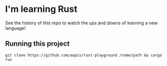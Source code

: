 # I'm learning Rust

See the history of this repo to watch the ups and downs of learning a new language!

## Running this project

```git clone https://github.com/aapis/rust-playground /some/path && cargo run```